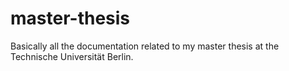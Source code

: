 # master-thesis

Basically all the documentation related to my master thesis at the Technische Universität Berlin.
